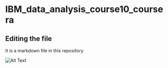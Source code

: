 # IBM_data_analysis_course10_coursera

## Editing the file

It is a markdown file in this repository

![Alt Text](landing\_1.gif)
